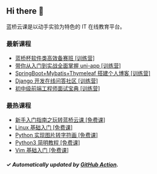 ## Hi there 👋

蓝桥云课是以动手实验为特色的 IT 在线教育平台。

### 最新课程

<!-- LATEST:START -->
- [蓝桥杯软件类高效备赛班 [训练营]](https://www.lanqiao.cn/courses/4493/)
- [带你从入门到实战全面掌握 uni-app [训练营]](https://www.lanqiao.cn/courses/4715/)
- [SpringBoot+Mybatis+Thymeleaf 搭建个人博客 [训练营]](https://www.lanqiao.cn/courses/1367/)
- [Django 开发在线问答社区 [训练营]](https://www.lanqiao.cn/courses/4069/)
- [初中级前端工程师面试宝典 [训练营]](https://www.lanqiao.cn/courses/4452/)
<!-- LATEST:END -->

### 最热课程

<!-- HOTEST:START -->
- [新手入门指南之玩转蓝桥云课 [免费课]](https://www.lanqiao.cn/courses/63/)
- [Linux 基础入门 [免费课]](https://www.lanqiao.cn/courses/1/)
- [Python 实现图片转字符画 [免费课]](https://www.lanqiao.cn/courses/370/)
- [Python3 简明教程 [免费课]](https://www.lanqiao.cn/courses/596/)
- [Vim 基础入门 [免费课]](https://www.lanqiao.cn/courses/2/)
<!-- HOTEST:END -->

##### ✓ Automatically updated by [GitHub Action](https://github.com/lanqiao-courses/.github/actions/workflows/update.yml).
